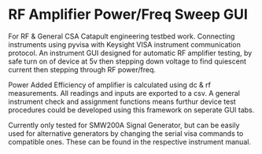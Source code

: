# RF Amplifier Power/Freq Sweep GUI
For RF &amp; General CSA Catapult engineering testbed work. Connecting instruments using pyvisa with Keysight VISA instrument communication protocol.
An instrument GUI designed for automatic RF amplifier testing, by safe turn on of device at 5v then stepping down voltage to find quiescent current then stepping
through RF power/freq.

Power Added Efficiency of amplifier is calculated using dc & rf measurements. All readings and inputs are exported to a csv. A general instrument check and 
assignment functions means furthur device test procedures could be developed using this framework on seperate GUI tabs.

Currently only tested for SMW200A Signal Generator, but can be easily used for alternative generators by changing the serial visa commands to compatible 
ones. These can be found in the respective instrument manual.
